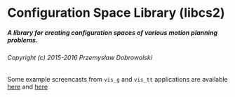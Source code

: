 # Configuration Space Library (libcs2)
##### A library for creating configuration spaces of various motion planning problems.
###### Copyright (c) 2015-2016 Przemysław Dobrowolski

Some example screencasts from `vis_g` and `vis_tt` applications are available [here](http://www.youtube.com/watch?v=cz0CRMBbbuA) and [here](http://www.youtube.com/watch?v=wXIMYdeLCDQ)
